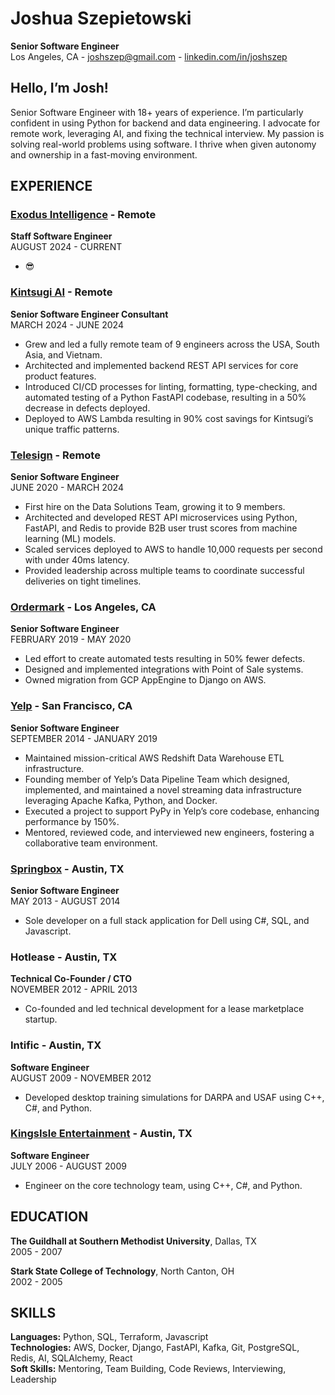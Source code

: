 # Joshua Szepietowski

**Senior Software Engineer**  
Los Angeles, CA - [joshszep@gmail.com](mailto:joshszep@gmail.com) - [linkedin.com/in/joshszep](https://www.linkedin.com/in/joshszep)

## Hello, I’m Josh!

Senior Software Engineer with 18+ years of experience. I’m particularly confident in using Python for backend and data engineering. I advocate for remote work, leveraging AI, and fixing the technical interview. My passion is solving real-world problems using software. I thrive when given autonomy and ownership in a fast-moving environment.

## EXPERIENCE

### [Exodus Intelligence](https://www.linkedin.com/company/exodus-intelligence/) - Remote
**Staff Software Engineer**  
AUGUST 2024 - CURRENT
- 😎

### [Kintsugi AI](https://www.linkedin.com/company/kintsugi-ai/) - Remote
**Senior Software Engineer Consultant**  
MARCH 2024 - JUNE 2024
- Grew and led a fully remote team of 9 engineers across the USA, South Asia, and Vietnam.
- Architected and implemented backend REST API services for core product features.
- Introduced CI/CD processes for linting, formatting, type-checking, and automated testing of a Python FastAPI codebase, resulting in a 50% decrease in defects deployed.
- Deployed to AWS Lambda resulting in 90% cost savings for Kintsugi’s unique traffic patterns.

### [Telesign](https://www.linkedin.com/company/telesign/) - Remote
**Senior Software Engineer**  
JUNE 2020 - MARCH 2024
- First hire on the Data Solutions Team, growing it to 9 members.
- Architected and developed REST API microservices using Python, FastAPI, and Redis to provide B2B user trust scores from machine learning (ML) models.
- Scaled services deployed to AWS to handle 10,000 requests per second with under 40ms latency.
- Provided leadership across multiple teams to coordinate successful deliveries on tight timelines.

### [Ordermark](https://www.linkedin.com/company/ordermark/) - Los Angeles, CA
**Senior Software Engineer**  
FEBRUARY 2019 - MAY 2020
- Led effort to create automated tests resulting in 50% fewer defects.
- Designed and implemented integrations with Point of Sale systems.
- Owned migration from GCP AppEngine to Django on AWS.

### [Yelp](https://www.linkedin.com/company/yelp-com/) - San Francisco, CA
**Senior Software Engineer**  
SEPTEMBER 2014 - JANUARY 2019
- Maintained mission-critical AWS Redshift Data Warehouse ETL infrastructure.
- Founding member of Yelp’s Data Pipeline Team which designed, implemented, and maintained a novel streaming data infrastructure leveraging Apache Kafka, Python, and Docker.
- Executed a project to support PyPy in Yelp’s core codebase, enhancing performance by 150%.
- Mentored, reviewed code, and interviewed new engineers, fostering a collaborative team environment.

### [Springbox](https://www.linkedin.com/company/springbox/) - Austin, TX
**Senior Software Engineer**  
MAY 2013 - AUGUST 2014
- Sole developer on a full stack application for Dell using C#, SQL, and Javascript.

### Hotlease - Austin, TX
**Technical Co-Founder / CTO**  
NOVEMBER 2012 - APRIL 2013
- Co-founded and led technical development for a lease marketplace startup.

### Intific - Austin, TX
**Software Engineer**  
AUGUST 2009 - NOVEMBER 2012
- Developed desktop training simulations for DARPA and USAF using C++, C#, and Python.

### [KingsIsle Entertainment](https://www.linkedin.com/company/kingsisle-entertainment/) - Austin, TX
**Software Engineer**  
JULY 2006 - AUGUST 2009
- Engineer on the core technology team, using C++, C#, and Python.

## EDUCATION

**The Guildhall at Southern Methodist University**, Dallas, TX  
2005 - 2007

**Stark State College of Technology**, North Canton, OH  
2002 - 2005

## SKILLS

**Languages:** Python, SQL, Terraform, Javascript  
**Technologies:** AWS, Docker, Django, FastAPI, Kafka, Git, PostgreSQL, Redis, AI, SQLAlchemy, React  
**Soft Skills:** Mentoring, Team Building, Code Reviews, Interviewing, Leadership
